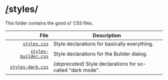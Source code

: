 # [/](/)styles/

This folder contains the good ol' CSS files.

| File | Description |
| ---: | --- |
| [`styles.css`](styles.css) | Style declarations for basically everything. |
| [`styles-builder.css`](styles-builder.css) | Style declarations for the Builder dialog. |
| [`styles-dark.css`](styles-dark.css) | *(deprecated)* Style declarations for so-called "dark mode". |
